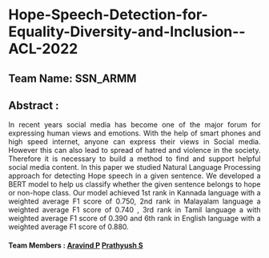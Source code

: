 # Hope-Speech-Detection-for-Equality-Diversity-and-Inclusion--ACL-2022

## Team Name: SSN_ARMM
## Abstract :
<p style='text-align: justify;'>In recent years social media has become one of the major forum for expressing human views and emotions. With the help of smart phones and high speed internet, anyone can express their views in Social media. However this can also lead to spread of hatred and violence in the society. Therefore it is necessary to build a method to find and support helpful social media content. In this paper we studied Natural Language Processing approach for detecting Hope speech in a given sentence. We developed a BERT model to help us classify whether the given sentence belongs to hope or non-hope class. Our model achieved 1st rank in Kannada language with a weighted average F1 score of 0.750, 2nd rank in Malayalam language a weighted average F1 score of 0.740  , 3rd rank in Tamil language a with weighted average F1 score of 0.390 and 6th rank in English language with a weighted average F1 score of 0.880. </p>

#### Team Members : [Aravind P](https://github.com/Aravind1411) [Prathyush S](https://github.com/prathyush2510)

